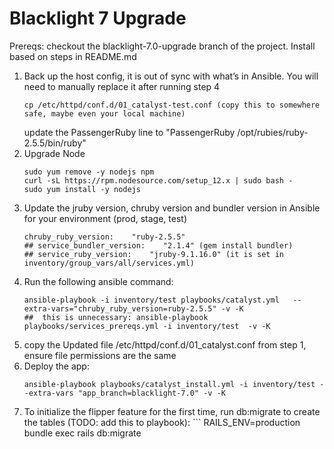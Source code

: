 # Blacklight 7 Upgrade 

Prereqs: checkout the blacklight-7.0-upgrade branch of the project. Install based on steps in README.md


1. Back up the host config, it is out of sync with what’s in Ansible. You will need to manually replace it after running step 4
	```
	cp /etc/httpd/conf.d/01_catalyst-test.conf (copy this to somewhere safe, maybe even your local machine)
	```
	update the PassengerRuby line to "PassengerRuby /opt/rubies/ruby-2.5.5/bin/ruby"
2. Upgrade Node 
	```
	sudo yum remove -y nodejs npm
	curl -sL https://rpm.nodesource.com/setup_12.x | sudo bash -
	sudo yum install -y nodejs
	```
3. Update the jruby version, chruby version and bundler version in Ansible for your environment (prod, stage, test)
	```
	chruby_ruby_version:    "ruby-2.5.5" 	
	## service_bundler_version:    "2.1.4" (gem install bundler)
	## service_ruby_version: 	"jruby-9.1.16.0" (it is set in inventory/group_vars/all/services.yml)
	```
4. Run the following ansible command:
	```
    ansible-playbook -i inventory/test playbooks/catalyst.yml   --extra-vars="chruby_ruby_version=ruby-2.5.5" -v -K
    ##  this is unnecessary: ansible-playbook playbooks/services_prereqs.yml -i inventory/test  -v -K
    ```
5. copy the Updated file /etc/httpd/conf.d/01_catalyst.conf from step 1,  ensure file permissions are the same
6. Deploy the app:
	```
	ansible-playbook playbooks/catalyst_install.yml -i inventory/test --extra-vars "app_branch=blacklight-7.0" -v -K
	```
7. To initialize the flipper feature for the first time, run db:migrate to create the tables (TODO: add this to playbook):
        ```
	RAILS_ENV=production bundle exec rails db:migrate
	```
